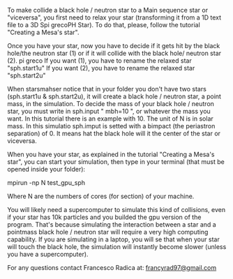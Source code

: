 

To make collide a black hole / neutron star to a Main sequence star or "viceversa", you first need to relax your star (transforming it from a 1D text file to a 3D Spi grecoPH Star). To do that, please, follow the tutorial "Creating a Mesa's star".

Once you have your star, now you have to decide if it gets hit by the black hole/the neutron star (1) or if it will collide with the black hole/ neutron star (2).
pi greco
If you want (1), you have to rename the relaxed star "sph.start1u" If you want (2), you have to rename the relaxed star "sph.start2u"

When starsmahser notice that in your folder you don't have two stars (sph.start1u & sph.start2u), it will create a black hole / neutron star, a point mass, in the simulation. To decide the mass of your black hole / neutron star, you must write in sph.input " mbh=10 ", or whatever the mass you want. In this tutorial there is an example with 10. The unit of N is in solar mass. In this simulatio sph.imput is setted with a bimpact (the periastron separation) of 0. It means hat the black hole will it the center of the star or viceversa.

When you have your star, as explained in the tutorial "Creating a Mesa's star", you can start your simulation, then type in your terminal (that must be opened inside your folder):

mpirun -np N test_gpu_sph

Where N are the numbers of cores (for section) of your machine.

You will likely need a supercomputer to simulate this kind of collisions, even if your star has 10k particles and you builded the gpu version of the program. That's because simulating the interaction between a star and a pointmass black hole / neutron star will require a very high computing capability. If you are simulating in a laptop, you will se that when your star will touch the black hole, the simulation will instantly become slower (unless you have a supercomputer).

For any questions contact Francesco Radica at:  francyrad97@gmail.com

